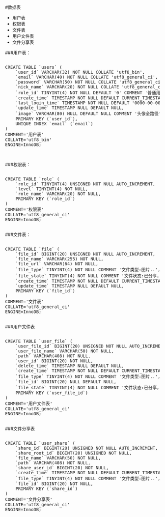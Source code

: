 #数据表
* 用户表  
* 权限表
* 文件表
* 用户文件表
* 文件分享表


###用户表：
<pre>

CREATE TABLE `users` (
	`user_id` VARCHAR(32) NOT NULL COLLATE 'utf8_bin',
	`email` VARCHAR(40) NOT NULL COLLATE 'utf8_general_ci',
	`password` VARCHAR(50) NOT NULL COLLATE 'utf8_general_ci',
	`nick_name` VARCHAR(20) NOT NULL COLLATE 'utf8_general_ci',
	`role_id` TINYINT(4) NOT NULL DEFAULT '0' COMMENT '普通用户',
	`create_time` TIMESTAMP NOT NULL DEFAULT CURRENT_TIMESTAMP,
	`last_login_time` TIMESTAMP NOT NULL DEFAULT '0000-00-00 00:00:00',
	`update_time` TIMESTAMP NULL DEFAULT NULL,
	`image` VARCHAR(80) NULL DEFAULT NULL COMMENT '头像全路径' COLLATE 'utf8_bin',
	PRIMARY KEY (`user_id`),
	UNIQUE INDEX `email` (`email`)
)
COMMENT='用户表'
COLLATE='utf8_bin'
ENGINE=InnoDB;


</pre>


###权限表：

<pre>

CREATE TABLE `role` (
	`role_id` TINYINT(4) UNSIGNED NOT NULL AUTO_INCREMENT,
	`level` TINYINT(4) NOT NULL,
	`role_name` VARCHAR(20) NOT NULL,
	PRIMARY KEY (`role_id`)
)
COMMENT='权限表'
COLLATE='utf8_general_ci'
ENGINE=InnoDB;

</pre>


###文件表：

<pre>

CREATE TABLE `file` (
	`file_id` BIGINT(20) UNSIGNED NOT NULL AUTO_INCREMENT,
	`file_name` VARCHAR(255) NOT NULL,
	`file_url` VARCHAR(64) NOT NULL,
	`file_type` TINYINT(4) NOT NULL COMMENT '文件类型:图片..',
	`file_state` TINYINT(4) NOT NULL COMMENT '文件状态:已分享，未分享，已和谐',
	`create_time` TIMESTAMP NOT NULL DEFAULT CURRENT_TIMESTAMP,
	`update_time` TIMESTAMP NULL DEFAULT NULL,
	PRIMARY KEY (`file_id`)
)
COMMENT='文件表'
COLLATE='utf8_general_ci'
ENGINE=InnoDB;

</pre>

###用户文件表
<pre>

CREATE TABLE `user_file` (
	`user_file_id` BIGINT(20) UNSIGNED NOT NULL AUTO_INCREMENT,
	`user_file_name` VARCHAR(50) NOT NULL,
	`path` VARCHAR(408) NOT NULL,
	`user_id` BIGINT(20) NOT NULL,
	`delete_time` TIMESTAMP NULL DEFAULT NULL,
	`create_time` TIMESTAMP NOT NULL DEFAULT CURRENT_TIMESTAMP,
	`file_type` TINYINT(4) NOT NULL COMMENT '文件类型:图片..',
	`file_id` BIGINT(20) NULL DEFAULT NULL,
	`file_state` TINYINT(4) NOT NULL COMMENT '文件状态:已分享，未分享',
	PRIMARY KEY (`user_file_id`)
)
COMMENT='用户文件表'
COLLATE='utf8_general_ci'
ENGINE=InnoDB;

</pre>

###文件分享表    
   
<pre>

CREATE TABLE `user_share` (
	`share_id` BIGINT(20) UNSIGNED NOT NULL AUTO_INCREMENT,
	`share_root_id` BIGINT(20) UNSIGNED NOT NULL,
	`file_name` VARCHAR(50) NOT NULL,
	`path` VARCHAR(408) NOT NULL,
	`share_user_id` BIGINT(20) NOT NULL,
	`create_time` TIMESTAMP NOT NULL DEFAULT CURRENT_TIMESTAMP,
	`file_type` TINYINT(4) NOT NULL COMMENT '文件类型:图片..',
	`file_id` BIGINT(20) NOT NULL,
	PRIMARY KEY (`share_id`)
)
COMMENT='文件分享表'
COLLATE='utf8_general_ci'
ENGINE=InnoDB;

</pre>